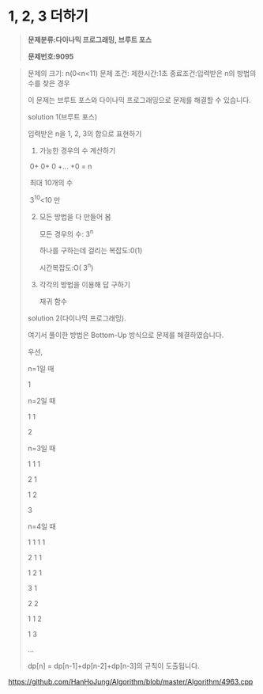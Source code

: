 # 1, 2, 3 더하기

> **문제분류:다이나믹 프로그래밍, 브루트 포스**
>
> **문제번호:9095**

>
>
> 문제의 크기: n(0<n<11)
> 문제 조건: 
> 제한시간:1초
> 종료조건:입력받은 n의 방법의 수를 찾은 경우
>
> 이 문제는 브루트 포스와 다이나믹 프로그래밍으로 문제를 해결할 수 있습니다.
>
> solution 1(브루트 포스)
>
> 입력받은 n을 1, 2, 3의 합으로 표현하기
>
> 1. 가능한 경우의 수 계산하기
>
> ​    0+ 0+ 0 +... +0 = n
>
> ​    최대 10개의 수
>
> ​    3<sup>10</sup><10 만
>
> 2. 모든 방법을 다 만들어 봄
>
>    모든 경우의 수: 3<sup>n</sup>
>
>    하나를 구하는데 걸리는 복잡도:0(1)
>
>    시간복잡도:O( 3<sup>n</sup>)
>
> 3. 각각의 방법을 이용해 답 구하기
>
>    재귀 함수
>
>
>
> solution 2(다이나믹 프로그래밍).
>
> 여기서 풀이한 방법은 Bottom-Up 방식으로 문제를 해결하였습니다.
>
> 우선,
>
> n=1일 때
>
> 1
>
> n=2일 때
>
> 1 1
>
> 2
>
> n=3일 때
>
> 1 1 1
>
> 2 1
>
> 1 2
>
> 3
>
> n=4일 때
>
> 1 1 1 1
>
> 2 1 1
>
> 1 2 1
>
> 3 1
>
> 2 2
>
> 1 1 2
>
> 1 3
>
> ...
>
> dp[n] = dp[n-1]+dp[n-2]+dp[n-3]의 규칙이 도출됩니다.

https://github.com/HanHoJung/Algorithm/blob/master/Algorithm/4963.cpp












